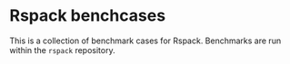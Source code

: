 # Rspack benchcases

This is a collection of benchmark cases for Rspack.
Benchmarks are run within the `rspack` repository.
